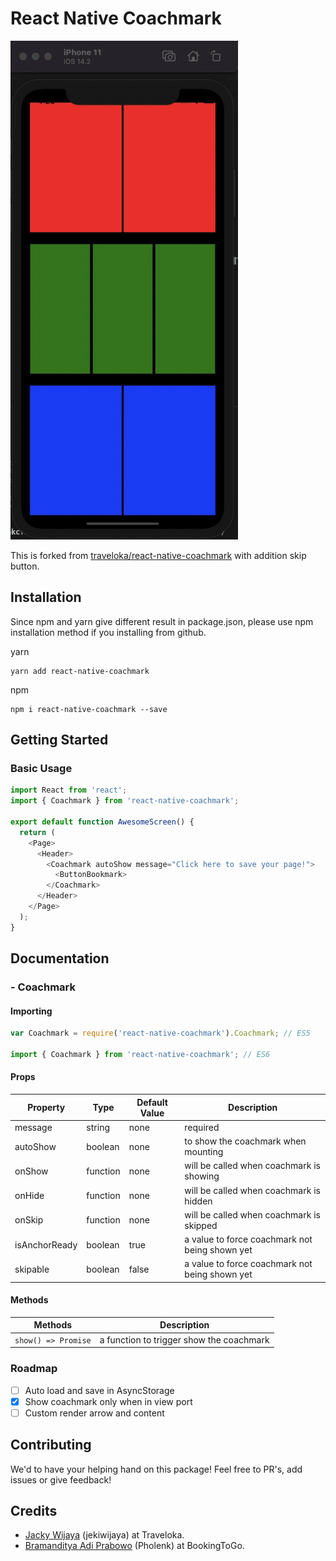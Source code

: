 # React Native Coachmark

![preview](docs/demo.gif)

This is forked from [traveloka/react-native-coachmark](https://github.com/traveloka/react-native-coachmark) with addition skip button.

## Installation

Since npm and yarn give different result in package.json,
please use npm installation method if you installing from github.

yarn

```
yarn add react-native-coachmark
```

npm

```
npm i react-native-coachmark --save
```

## Getting Started

### Basic Usage

```javascript
import React from 'react';
import { Coachmark } from 'react-native-coachmark';

export default function AwesomeScreen() {
  return (
    <Page>
      <Header>
        <Coachmark autoShow message="Click here to save your page!">
          <ButtonBookmark>
        </Coachmark>
      </Header>
    </Page>
  );
}
```

## Documentation

### - Coachmark

#### Importing

```javascript
var Coachmark = require('react-native-coachmark').Coachmark; // ES5

import { Coachmark } from 'react-native-coachmark'; // ES6
```

#### Props

| Property      | Type     | Default Value | Description                                    |
| ------------- | -------- | ------------- | ---------------------------------------------- |
| message       | string   | none          | required                                       |
| autoShow      | boolean  | none          | to show the coachmark when mounting            |
| onShow        | function | none          | will be called when coachmark is showing       |
| onHide        | function | none          | will be called when coachmark is hidden        |
| onSkip        | function | none          | will be called when coachmark is skipped       |
| isAnchorReady | boolean  | true          | a value to force coachmark not being shown yet |
| skipable      | boolean  | false         | a value to force coachmark not being shown yet |

#### Methods

| Methods             | Description                              |
| ------------------- | ---------------------------------------- |
| `show() => Promise` | a function to trigger show the coachmark |

### Roadmap

- [ ] Auto load and save in AsyncStorage
- [x] Show coachmark only when in view port
- [ ] Custom render arrow and content

## Contributing

We'd to have your helping hand on this package! Feel free to PR's, add issues or give feedback!

## Credits

- [Jacky Wijaya](https://www.linkedin.com/in/jacky-wijaya-125b90b6/) (jekiwijaya) at Traveloka.
- [Bramanditya Adi Prabowo](https://www.linkedin.com/in/bramanditya-adi-prabowo) (Pholenk) at BookingToGo.
